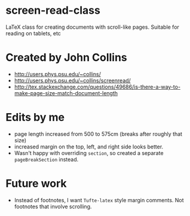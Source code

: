 screen-read-class
=================

LaTeX class for creating documents with scroll-like pages. Suitable for reading on tablets, etc

# Created by John Collins
 - http://users.phys.psu.edu/~collins/
 - http://users.phys.psu.edu/~collins/screenread/
 - http://tex.stackexchange.com/questions/49686/is-there-a-way-to-make-page-size-match-document-length

# Edits by me
 - page length increased from 500 to 575cm (breaks after roughly that size)
 - increased margin on the top, left, and right side looks better.
 - Wasn't happy with overriding `section`, so created a separate `pageBreakSection` instead.
  

# Future work
- Instead of footnotes, I want `Tufte-latex` style margin comments. Not footnotes that involve scrolling.
